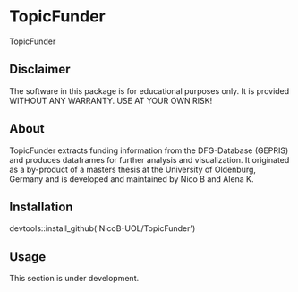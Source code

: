 # TopicFunder
TopicFunder

## Disclaimer
The software in this package is for educational purposes only. It is provided WITHOUT ANY WARRANTY.
USE AT YOUR OWN RISK! 

## About
TopicFunder extracts funding information from the DFG-Database (GEPRIS) and produces dataframes for further analysis and visualization.
It originated as a by-product of a masters thesis at the University of Oldenburg, Germany and is developed and maintained by Nico B and Alena K.


## Installation 
devtools::install_github('NicoB-UOL/TopicFunder')

## Usage
This section is under development.
